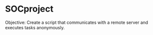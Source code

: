 # SOCproject
Objective: Create a script that communicates with a remote server and executes tasks anonymously.
